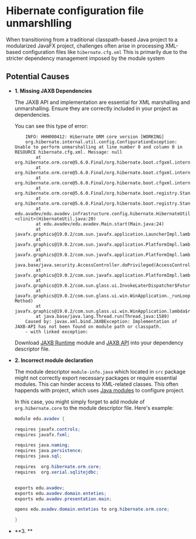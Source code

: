 # Hibernate configuration file unmarshlling

When transitioning from a traditional classpath-based Java project to a modularized JavaFX project, challenges often arise in processing XML-based configuration files like <code>hibernate.cfg.xml</code> This is primarily due to the stricter dependency management imposed by the module system

## Potential Causes

* **1. Missing JAXB Dependencies**

    The JAXB API and implementation are essential for XML marshalling and unmarshalling. Ensure they are correctly included in your project as dependencies.

    You can see this type of error:

    ```log
        INFO: HHH000412: Hibernate ORM core version [WORKING]
        org.hibernate.internal.util.config.ConfigurationException: Unable to perform unmarshalling at line number 0 and column 0 in RESOURCE hibernate.cfg.xml. Message: null
            at org.hibernate.orm.core@5.6.0.Final/org.hibernate.boot.cfgxml.internal.JaxbCfgProcessor.unmarshal(JaxbCfgProcessor.java:134)
            at org.hibernate.orm.core@5.6.0.Final/org.hibernate.boot.cfgxml.internal.JaxbCfgProcessor.unmarshal(JaxbCfgProcessor.java:66)
            at org.hibernate.orm.core@5.6.0.Final/org.hibernate.boot.cfgxml.internal.ConfigLoader.loadConfigXmlResource(ConfigLoader.java:57)
            at org.hibernate.orm.core@5.6.0.Final/org.hibernate.boot.registry.StandardServiceRegistryBuilder.configure(StandardServiceRegistryBuilder.java:254)
            at org.hibernate.orm.core@5.6.0.Final/org.hibernate.boot.registry.StandardServiceRegistryBuilder.configure(StandardServiceRegistryBuilder.java:243)
            at edu.avadev/edu.avadev.infrastructure.config.hibernate.HibernateUtil.<clinit>(HibernateUtil.java:20)
            at edu.avadev/edu.avadev.Main.start(Main.java:24)
            at javafx.graphics@19.0.2/com.sun.javafx.application.LauncherImpl.lambda$launchApplication1$9(LauncherImpl.java:847)
            at javafx.graphics@19.0.2/com.sun.javafx.application.PlatformImpl.lambda$runAndWait$12(PlatformImpl.java:484)
            at javafx.graphics@19.0.2/com.sun.javafx.application.PlatformImpl.lambda$runLater$10(PlatformImpl.java:457)
            at java.base/java.security.AccessController.doPrivileged(AccessController.java:399)
            at javafx.graphics@19.0.2/com.sun.javafx.application.PlatformImpl.lambda$runLater$11(PlatformImpl.java:456)
            at javafx.graphics@19.0.2/com.sun.glass.ui.InvokeLaterDispatcher$Future.run(InvokeLaterDispatcher.java:96)
            at javafx.graphics@19.0.2/com.sun.glass.ui.win.WinApplication._runLoop(Native Method)
            at javafx.graphics@19.0.2/com.sun.glass.ui.win.WinApplication.lambda$runLoop$3(WinApplication.java:184)
            at java.base/java.lang.Thread.run(Thread.java:1589)
        Caused by: javax.xml.bind.JAXBException: Implementation of JAXB-API has not been found on module path or classpath.
        - with linked exception:

    ```

    Download  [JAXB Runtime](https://mvnrepository.com/artifact/com.sun.xml.bind/jaxb-impl/2.3.1) module and [JAXB API](https://mvnrepository.com/artifact/javax.xml.bind/jaxb-api/2.3.1) into your dependency descriptor file.

* **2. Incorrect module declaration**

    The module descriptor ```module-info.java``` which located in ```src``` package might not correctly export necessary packages or require essential modules. This can hinder access to XML-related classes. This often happends with project, which uses [Java modules](https://www.oracle.com/corporate/features/understanding-java-9-modules.html) to configure project.

    In this case, you might simply forget to add module of ```org.hibernate.core``` to the module descriptor file. Here's example:

    ```java
    module edu.avadev {

    requires javafx.controls;
    requires javafx.fxml;

    requires java.naming;
    requires java.persistence;
    requires java.sql;

    requires  org.hibernate.orm.core;
    requires  org.xerial.sqlitejdbc;


    exports edu.avadev;
    exports edu.avadev.domain.enteties;
    exports edu.avadev.presentation.main;

    opens edu.avadev.domain.enteties to org.hibernate.orm.core;

    }
    ```
* **3.  **
